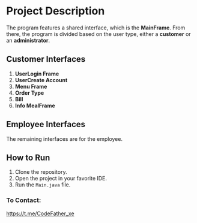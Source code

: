 # Project Description

The program features a shared interface, which is the **MainFrame**. From there, the program is divided based on the user type, either a **customer** or an **administrator**.

## Customer Interfaces
1. **UserLogin Frame**
2. **UserCreate Account**
3. **Menu Frame**
4. **Order Type**
5. **Bill**
6. **Info MealFrame**

## Employee Interfaces
The remaining interfaces are for the employee.


## How to Run
1. Clone the repository.
2. Open the project in your favorite IDE.
3. Run the `Main.java` file.

### To Contact: 
https://t.me/CodeFather_xe

